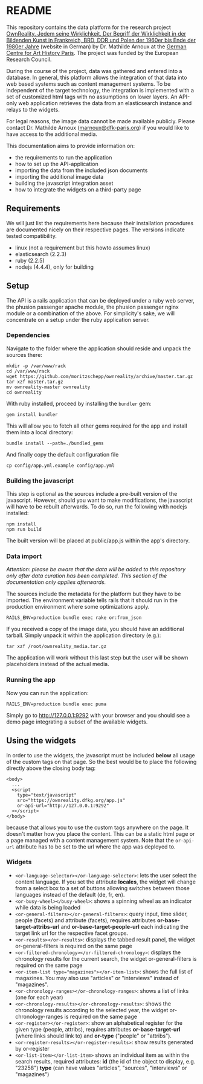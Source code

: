 # README

This repository contains the data platform for the research project [OwnReality. Jedem seine Wirklichkeit. Der Begriff der Wirklichkeit in der Bildenden Kunst in Frankreich, BRD, DDR und Polen der 1960er bis Ende der 1980er Jahre](https://dfk-paris.org/de/research-project/ownreality-jedem-seine-wirklichkeit-21.html) (website in German) by Dr. Mathilde Arnoux at the [German Centre for Art History Paris](https://dfk-paris.org). The project was funded by the European Research Council.

During the course of the project, data was gathered and entered into a database.
In general, this platform allows the integration of that data into web based
systems such as content management systems. To be independent of the target
technology, the integration is implemented with a set of customized html tags
with no assumptions on lower layers. An API-only web application retrieves the
data from an elasticsearch instance and relays to the widgets.

For legal reasons, the image data cannot be made available publicly. Please
contact Dr. Mathilde Arnoux (marnoux@dfk-paris.org) if you would like to have
access to the additional media.

This documentation aims to provide information on:

* the requirements to run the application
* how to set up the API-application
* importing the data from the included json documents
* importing the additional image data
* building the javascript integration asset
* how to integrate the widgets on a third-party page

## Requirements

We will just list the requirements here because their installation procedures
are documented nicely on their respective pages. The versions indicate tested
compatibility.

* linux (not a requirement but this howto assumes linux)
* elasticsearch (2.2.3)
* ruby (2.2.5)
* nodejs (4.4.4), only for building

## Setup

The API is a rails application that can be deployed under a ruby web server, the
phusion passenger apache module, the phusion passenger nginx module or a
combination of the above. For simplicity's sake, we will concentrate on a setup
under the ruby application server.

### Dependencies

Navigate to the folder where the application should reside and unpack the
sources there:

    mkdir -p /var/www/rack
    cd /var/www/rack
    wget https://github.com/moritzschepp/ownreality/archive/master.tar.gz
    tar xzf master.tar.gz
    mv ownreality-master ownreality
    cd ownreality

With ruby installed, proceed by installing the `bundler` gem:

    gem install bundler

This will allow you to fetch all other gems required for the app and install
them into a local directory:

    bundle install --path=./bundled_gems

And finally copy the default configuration file

    cp config/app.yml.example config/app.yml

### Building the javascript

This step is optional as the sources include a pre-built version of the
javascript. However, should you want to make modifications, the javascript will
have to be rebuilt afterwards. To do so, run the following with nodejs
installed:

    npm install
    npm run build

The built version will be placed at public/app.js within the app's directory.

### Data import

*Attention: please be aware that the data will be added to this repository only
after data curation has been completed. This section of the documentation only
applies afterwards.*

The sources include the metadata for the platform but they have to be imported.
The environment variable tells rails that it should run in the production
environment where some optimizations apply.

    RAILS_ENV=production bundle exec rake or:from_json

If you received a copy of the image data, you should have an additional tarball.
Simply unpack it within the application directory (e.g.):

    tar xzf /root/ownreality_media.tar.gz

The application will work without this last step but the user will be shown
placeholders instead of the actual media.

### Running the app

Now you can run the application:

    RAILS_ENV=production bundle exec puma

Simply go to http://127.0.0.1:9292 with your browser and you should see a demo
page integrating a subset of the available widgets.


## Using the widgets

In order to use the widgets, the javascript must be included **below** all usage
of the custom tags on that page. So the best would be to place the following 
directly above the closing body tag:

    <body>
      ...
      <script
        type="text/javascript"
        src="https://ownreality.dfkg.org/app.js"
        or-api-url="http://127.0.0.1:9292"
      ></script>
    </body>

because that allows you to use the custom tags anywhere on the page. It doesn't
matter how you place the content. This can be a static html page or a page
managed with a content management system. Note that the `or-api-url` attribute
has to be set to the url where the app was deployed to.

### Widgets

* `<or-language-selector></or-language-selector>`: lets the user select the
content language. If you set the attribute **locales**, the widget will change
from a select box to a set of buttons allowing switches between those languages
instead of the default (de, fr, en).
* `<or-busy-wheel></busy-wheel>`: shows a spinning wheel as an indicator while
data is being loaded
* `<or-general-filters></or-general-filters>`: query input, time slider, people
(facets) and attribute (facets), requires attributes
**or-base-target-attribs-url** and **or-base-target-people-url** each indicating
the target link url for the respective facet groups.
* `<or-results></or-results>`: displays the tabbed result panel, the widget
or-general-filters is required on the same page
* `<or-filtered-chronology></or-filtered-chronology>`: displays the chronology
results for the current search, the widget or-general-filters is required on the
same page
* `<or-item-list type="magazines"></or-item-list>`: shows the full list of
magazines. You may also use "articles" or "interviews" instead of "magazines".
* `<or-chronology-ranges></or-chronology-ranges>`: shows a list of links (one
for each year)
* `<or-chronology-results></or-chronology-results>`: shows the chronology
results according to the selected year, the widget or-chronology-ranges is
required on the same page
* `<or-register></or-register>`: show an alphabetical register for the given
type (people, attribs), requires attributes **or-base-target-url** (where links
should link to) and **or-type** ("people" or "attribs").
* `<or-register-results></or-register-results>`: show results generated by
or-register 
* `<or-list-item></or-list-item>` shows an individual item as within the search
results, required attributes: **id** (the id of the object to display, e.g.
"23258") **type** (can have values "articles", "sources", "interviews" or
"magazines")

